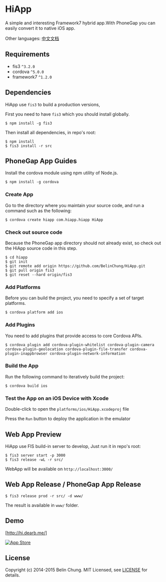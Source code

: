 HiApp
=====

A simple and interesting Framework7 hybrid app.With PhoneGap you can easily convert it to native iOS app.

Other languages: [中文文档](https://github.com/BelinChung/HiApp/blob/fis3/README_CN.md)

## Requirements

* fis3 `^3.2.0`
* cordova `^5.0.0`
* framework7 `^1.2.0`

## Dependencies

HiApp use `fis3` to build a production versions,

First you need to have `fis3` which you should install globally.

```
$ npm install -g fis3
```

Then install all dependencies, in repo's root:

```
$ npm install 
$ fis3 install -r src
```

## PhoneGap App Guides

Install the cordova module using npm utility of Node.js.

```
$ npm install -g cordova
```

### Create App

Go to the directory where you maintain your source code, and run a command such as the following:

```
$ cordova create hiapp com.hiapp.hiapp HiApp
```

### Check out source code

Because the PhoneGap app directory should not already exist, so check out the HiApp source code in this step.

```
$ cd hiapp  
$ git init   
$ git remote add origin https://github.com/BelinChung/HiApp.git  
$ git pull origin fis3  
$ git reset --hard origin/fis3  
```

### Add Platforms

Before you can build the project, you need to specify a set of target platforms.

```
$ cordova platform add ios
```

### Add Plugins

You need to add plugins that provide access to core Cordova APIs.

```
$ cordova plugin add cordova-plugin-whitelist cordova-plugin-camera cordova-plugin-geolocation cordova-plugin-file-transfer cordova-plugin-inappbrowser cordova-plugin-network-information
```

### Build the App

Run the following command to iteratively build the project:

```
$ cordova build ios
```

### Test the App on an iOS Device with Xcode

Double-click to open the `platforms/ios/HiApp.xcodeproj` file

Press the `Run` button to deploy the application in the emulator

## Web App Preview

HiApp use FIS build-in server to develop, Just run it in repo's root:

```
$ fis3 server start -p 3000
$ fis3 release -wL -r src/
```

WebApp will be available on `http://localhost:3000/`

## Web App Release / PhoneGap App Release

```
$ fis3 release prod -r src/ -d www/
```

The result is available in `www/` folder.

## Demo

[http://hi.dearb.me/]

[![App Store](http://dearb.u.qiniudn.com/appstore-button.png)](https://itunes.apple.com/us/app/hi-liao-gao-xiao-shu-dong/id917320045?mt=8)

## License

Copyright (c) 2014-2015 Belin Chung. MIT Licensed, see [LICENSE] for details.

[http://hi.dearb.me/]: http://hi.dearb.me/
[LICENSE]:https://github.com/BelinChung/HiApp/blob/master/LICENSE.md